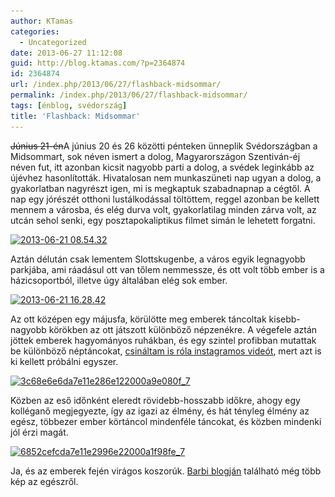 ```yaml
---
author: KTamas
categories:
  - Uncategorized
date: 2013-06-27 11:12:08
guid: http://blog.ktamas.com/?p=2364874
id: 2364874
url: /index.php/2013/06/27/flashback-midsommar/
permalink: /index.php/2013/06/27/flashback-midsommar/
tags: [énblog, svédország]
title: 'Flashback: Midsommar'
---
```


<del datetime="2013-06-27T09:18:18+00:00">Június 21-én</del>A június 20 és 26 közötti pénteken ünneplik Svédországban a Midsommart, sok néven ismert a dolog, Magyarországon Szentiván-éj néven fut, itt azonban kicsit nagyobb parti a dolog, a svédek leginkább az újévhez hasonlították. Hivatalosan nem munkaszüneti nap ugyan a dolog, a gyakorlatban nagyrészt igen, mi is megkaptuk szabadnapnap a cégtől. A nap egy jórészét otthoni lustálkodással töltöttem, reggel azonban be kellett mennem a városba, és elég durva volt, gyakorlatilag minden zárva volt, az utcán sehol senki, egy posztapokaliptikus filmet simán le lehetett forgatni.

[<img src="/wp-content/uploads/2013/06/2013-06-21-08.54.32-1024x233.jpg" alt="2013-06-21 08.54.32" width="625" height="142" class="aligncenter size-large wp-image-2364875" srcset="/wp-content/uploads/2013/06/2013-06-21-08.54.32-1024x233.jpg 1024w, /wp-content/uploads/2013/06/2013-06-21-08.54.32-300x68.jpg 300w, /wp-content/uploads/2013/06/2013-06-21-08.54.32-624x142.jpg 624w" sizes="(max-width: 625px) 100vw, 625px" />](/wp-content/uploads/2013/06/2013-06-21-08.54.32.jpg)

Aztán délután csak lementem Slottskugenbe, a város egyik legnagyobb parkjába, ami ráadásul ott van tőlem nemmessze, és ott volt több ember is a házicsoportból, illetve úgy általában elég sok ember.

[<img src="/wp-content/uploads/2013/06/2013-06-21-16.28.42-1024x221.jpg" alt="2013-06-21 16.28.42" width="625" height="134" class="aligncenter size-large wp-image-2364876" srcset="/wp-content/uploads/2013/06/2013-06-21-16.28.42-1024x221.jpg 1024w, /wp-content/uploads/2013/06/2013-06-21-16.28.42-300x64.jpg 300w, /wp-content/uploads/2013/06/2013-06-21-16.28.42-624x134.jpg 624w" sizes="(max-width: 625px) 100vw, 625px" />](/wp-content/uploads/2013/06/2013-06-21-16.28.42.jpg)

Az ott középen egy májusfa, körülötte meg emberek táncoltak kisebb-nagyobb körökben az ott játszott különböző népzenékre. A végefele aztán jöttek emberek hagyományos ruhákban, és egy szintel profibban mutattak be különböző néptáncokat, [csináltam is róla instagramos videót](http://instagram.com/p/a00XFJCXG7/), mert azt is ki kellett próbálni egyszer.

[<img src="/wp-content/uploads/2013/06/3c68e6e6da7e11e286e122000a9e080f_7.jpg" alt="3c68e6e6da7e11e286e122000a9e080f_7" width="612" height="612" class="aligncenter size-full wp-image-2364877" srcset="/wp-content/uploads/2013/06/3c68e6e6da7e11e286e122000a9e080f_7.jpg 612w, /wp-content/uploads/2013/06/3c68e6e6da7e11e286e122000a9e080f_7-150x150.jpg 150w, /wp-content/uploads/2013/06/3c68e6e6da7e11e286e122000a9e080f_7-300x300.jpg 300w" sizes="(max-width: 612px) 100vw, 612px" />](/wp-content/uploads/2013/06/3c68e6e6da7e11e286e122000a9e080f_7.jpg)

Közben az eső időnként eleredt rövidebb-hosszabb időkre, ahogy egy kolléganő megjegyezte, így az igazi az élmény, és hát tényleg élmény az egész, többezer ember körtáncol mindenféle táncokat, és közben mindenki jól érzi magát.

[<img src="/wp-content/uploads/2013/06/6852cefcda7e11e2996e22000a1f98fe_7.jpg" alt="6852cefcda7e11e2996e22000a1f98fe_7" width="612" height="612" class="aligncenter size-full wp-image-2364878" srcset="/wp-content/uploads/2013/06/6852cefcda7e11e2996e22000a1f98fe_7.jpg 612w, /wp-content/uploads/2013/06/6852cefcda7e11e2996e22000a1f98fe_7-150x150.jpg 150w, /wp-content/uploads/2013/06/6852cefcda7e11e2996e22000a1f98fe_7-300x300.jpg 300w" sizes="(max-width: 612px) 100vw, 612px" />](/wp-content/uploads/2013/06/6852cefcda7e11e2996e22000a1f98fe_7.jpg)

Ja, és az emberek fején virágos koszorúk. [Barbi blogján](http://barbiesupport.blogspot.se/2012/07/midsommar.html) található még több kép az egészről.
